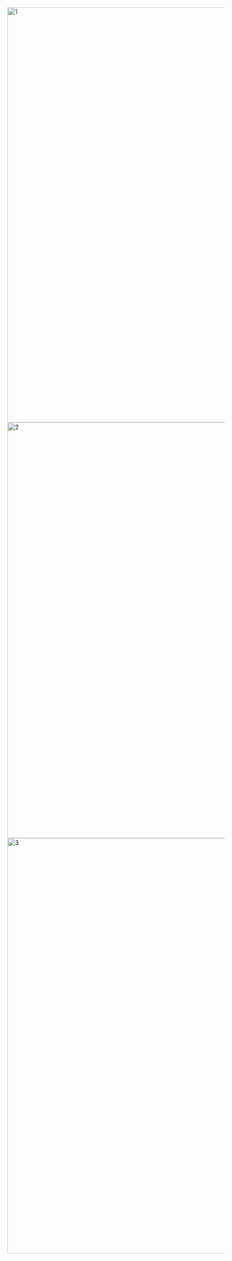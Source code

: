 <img width="960" alt="1" src="https://github.com/Siddhardha01/Amazon-Clone/assets/109669563/1e891ed9-9d54-4c6b-87fb-9dd45cefb121">
<img width="960" alt="2" src="https://github.com/Siddhardha01/Amazon-Clone/assets/109669563/5cf39e35-8e66-4ae4-914e-97a0988944dc">
<img width="960" alt="3" src="https://github.com/Siddhardha01/Amazon-Clone/assets/109669563/f01c4c0e-f3de-4b27-b00c-0e1872ef75e1">
